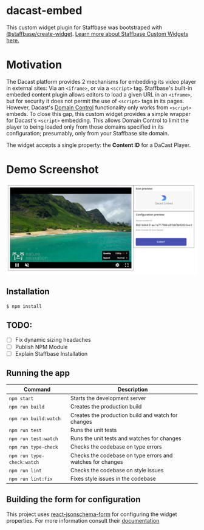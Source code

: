 # dacast-embed
This custom widget plugin for Staffbase was bootstraped with [@staffbase/create-widget](https://www.npmjs.com/package/@staffbase/create-widget). [Learn more about Staffbase Custom Widgets here.](https://developers.staffbase.com/frameworks/customwidget-development/#custom-widget-development)

# Motivation
The Dacast platform provides 2 mechanisms for embedding its video player in external sites: Via an `<iframe>`, or via a `<script>` tag. Staffbase's built-in embeded content plugin allows editors to load a given URL in an `<iframe>`, but for security it does not permit the use of `<script>` tags in its pages. However, Dacast's [Domain Control](https://www.dacast.com/support/knowledgebase/embedded-video-players) functionality only works from `<script>` embeds. To close this gap, this custom widget provides a simple wrapper for Dacast's `<script>` embedding. This allows Domain Control to limit the player to being loaded only from those domains specified in its configuration; presumably, only from your Staffbase site domain. 

The widget accepts a single property: the **Content ID** for a DaCast Player.

# Demo Screenshot
![Demo](resources/demo.png)

## Installation

```bash
$ npm install
```

## TODO: 
- [ ] Fix dynamic sizing headaches
- [ ] Publish NPM Module
- [ ] Explain Staffbase Installation

## Running the app

| Command | Description |
|---|---|
| `npm start` | Starts the development server |
| `npm run build` | Creates the production build |
| `npm run build:watch` | Creates the production build and watch for changes |
| `npm run test` | Runs the unit tests |
| `npm run test:watch` | Runs the unit tests and watches for changes |
| `npm run type-check` | Checks the codebase on type errors |
| `npm run type-check:watch` | Checks the codebase on type errors and watches for changes |
| `npm run lint` | Checks the codebase on style issues |
| `npm run lint:fix` | Fixes style issues in the codebase |


## Building the form for configuration

This project uses [react-jsonschema-form](https://rjsf-team.github.io/react-jsonschema-form/) for configuring the widget properties. For more information consult their [documentation](https://rjsf-team.github.io/react-jsonschema-form/docs/) 
